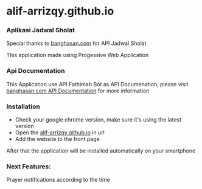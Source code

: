 # alif-arrizqy.github.io

### Aplikasi Jadwal Sholat

Special thanks to [banghasan.com](https://www.banghasan.com) for API Jadwal Sholat 

This application made using Progessive Web Application


### Api Documentation
This Application use API Fathimah Bot as API Documenation, please visit [banghasan.com API Documentation](https://fathimah.docs.apiary.io/#reference/sholat/jadwal-sholat)
for more information

### Installation
- Check your google chrome version, make sure it's using the latest version
- Open the [alif-arrizqy.github.io](alif-arrizqy.github.io) in url
- Add the website to the front page

After that the application will be installed automatically on your smartphone


### Next Features:
Prayer notifications according to the time
